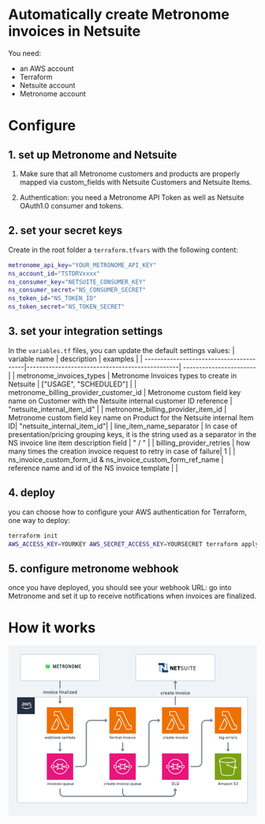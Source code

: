 # Automatically create Metronome invoices in Netsuite
You need:
- an AWS account 
- Terraform
- Netsuite account
- Metronome account

# Configure
## 1. set up Metronome and Netsuite
1. Make sure that all Metronome customers and products are properly mapped via custom_fields with Netsuite Customers and Netsuite Items.

2. Authentication: you need a Metronome API Token as well as Netsuite OAuth1.0 consumer and tokens. 

## 2. set your secret keys
Create in the root folder a `terraform.tfvars` with the following content:
```bash
metronome_api_key="YOUR_METRONOME_API_KEY"
ns_account_id="TSTDRVxxxx"
ns_consumer_key="NETSUITE_CONSUMER_KEY"
ns_consumer_secret="NS_CONSUMER_SECRET"
ns_token_id="NS_TOKEN_ID"
ns_token_secret="NS_TOKEN_SECRET"
```

## 3. set your integration settings
In the `variables.tf` files, you can update the default settings values:
| variable name                           | description                                    | examples               |
| ----------------------------------------|------------------------------------------------| -----------------------|
| metronome_invoices_types                | Metronome Invoices types to create in Netsuite | ["USAGE", "SCHEDULED"] |
| metronome_billing_provider_customer_id  | Metronome custom field key name on Customer with the Netsuite internal customer ID reference      |   "netsuite_internal_item_id" |
| metronome_billing_provider_item_id | Metronome custom field key name on Product for the Netsuite internal Item ID| "netsuite_internal_item_id"|
| line_item_name_separator | In case of presentation/pricing grouping keys, it is the string used as a separator in the NS invoice line item description field | " / " |
| billing_provider_retries | how many times the creation invoice request to retry in case of failure| 1 |
| ns_invoice_custom_form_id & ns_invoice_custom_form_ref_name | reference name and id of the NS invoice template | |

## 4. deploy

you can choose how to configure your AWS authentication for Terraform, one way to deploy:
```bash
terraform init
AWS_ACCESS_KEY=YOURKEY AWS_SECRET_ACCESS_KEY=YOURSECRET terraform apply
```

## 5. configure metronome webhook
once you have deployed, you should see your webhook URL: go into Metronome and set it up to receive notifications when invoices are finalized.

# How it works

![overview](./overview.png?raw=true "overview")

